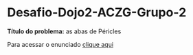 # Desafio-Dojo2-ACZG-Grupo-2

**Título do problema:** as abas de Péricles

Para acessar o enunciado [clique aqui](https://docs.google.com/document/d/1pF3zfSJmxyvbZtfTOMwMgi8-r8x-6Mv3xJWyGPPYFcs/edit?usp=sharing)
